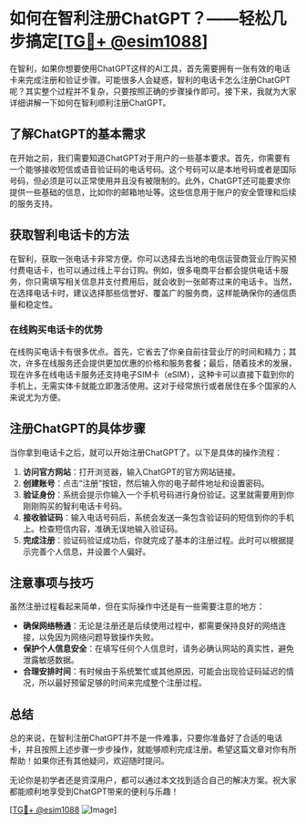 # 如何在智利注册ChatGPT？——轻松几步搞定[[TG💪+ @esim1088](https://t.me/s/esim1088)]

在智利，如果你想要使用ChatGPT这样的AI工具，首先需要拥有一张有效的电话卡来完成注册和验证步骤。可能很多人会疑惑，智利的电话卡怎么注册ChatGPT呢？其实整个过程并不复杂，只要按照正确的步骤操作即可。接下来，我就为大家详细讲解一下如何在智利顺利注册ChatGPT。

## 了解ChatGPT的基本需求

在开始之前，我们需要知道ChatGPT对于用户的一些基本要求。首先，你需要有一个能够接收短信或语音验证码的电话号码。这个号码可以是本地号码或者是国际号码，但必须是可以正常使用并且没有被限制的。此外，ChatGPT还可能要求你提供一些基础的信息，比如你的邮箱地址等。这些信息用于账户的安全管理和后续的服务支持。

## 获取智利电话卡的方法

在智利，获取一张电话卡非常方便。你可以选择去当地的电信运营商营业厅购买预付费电话卡，也可以通过线上平台订购。例如，很多电商平台都会提供电话卡服务，你只需填写相关信息并支付费用后，就会收到一张邮寄过来的电话卡。当然，在选择电话卡时，建议选择那些信誉好、覆盖广的服务商，这样能确保你的通信质量和稳定性。

### 在线购买电话卡的优势

在线购买电话卡有很多优点。首先，它省去了你亲自前往营业厅的时间和精力；其次，许多在线服务还会提供更加优惠的价格和服务套餐；最后，随着技术的发展，现在许多在线电话卡服务还支持电子SIM卡（eSIM），这种卡可以直接下载到你的手机上，无需实体卡就能立即激活使用。这对于经常旅行或者居住在多个国家的人来说尤为方便。

## 注册ChatGPT的具体步骤

当你拿到电话卡之后，就可以开始注册ChatGPT了。以下是具体的操作流程：

1. **访问官方网站**：打开浏览器，输入ChatGPT的官方网站链接。
2. **创建账号**：点击“注册”按钮，然后输入你的电子邮件地址和设置密码。
3. **验证身份**：系统会提示你输入一个手机号码进行身份验证。这里就需要用到你刚刚购买的智利电话卡号码。
4. **接收验证码**：输入电话号码后，系统会发送一条包含验证码的短信到你的手机上。检查短信内容，准确无误地输入验证码。
5. **完成注册**：验证码验证成功后，你就完成了基本的注册过程。此时可以根据提示完善个人信息，并设置个人偏好。

## 注意事项与技巧

虽然注册过程看起来简单，但在实际操作中还是有一些需要注意的地方：

- **确保网络畅通**：无论是注册还是后续使用过程中，都需要保持良好的网络连接，以免因为网络问题导致操作失败。
- **保护个人信息安全**：在填写任何个人信息时，请务必确认网站的真实性，避免泄露敏感数据。
- **合理安排时间**：有时候由于系统繁忙或其他原因，可能会出现验证码延迟的情况，所以最好预留足够的时间来完成整个注册过程。

## 总结

总的来说，在智利注册ChatGPT并不是一件难事，只要你准备好了合适的电话卡，并且按照上述步骤一步步操作，就能够顺利完成注册。希望这篇文章对你有所帮助！如果你还有其他疑问，欢迎随时提问。

无论你是初学者还是资深用户，都可以通过本文找到适合自己的解决方案。祝大家都能顺利地享受到ChatGPT带来的便利与乐趣！

[[TG💪+ @esim1088](https://t.me/s/esim1088) ![Image](https://i.postimg.cc/4NQfJmqS/Snipaste-2025-05-13-00-14-12.png)]